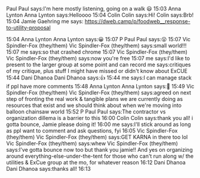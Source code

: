 Paul
Paul says:I'm here mostly listening, going on a walk 😃 
15:03
Anna Lynton
Anna Lynton says:Helloooo 
15:04
Colin
Colin says:Hi! 
Colin says:Brb! 
15:04
Jamie Gaehring
me says:
https://dweb.camp/p/foodweb__response-to-utility-proposal
 
15:04
Anna Lynton
Anna Lynton says:😀 
15:07
P
Paul
Paul says:😮 
15:07
Vic Spindler-Fox (they/them)
Vic Spindler-Fox (they/them) says:small world!!! 
15:07
me says:so that crashed chrome 
15:07
Vic Spindler-Fox (they/them)
Vic Spindler-Fox (they/them) says:now you're free 
15:07
me says:I'd like to present to the larger group at some point and can record 
me says:critiques of my critique, plus stuff I might have missed or didn't know about ExCUE 
15:44
Dani Dhanoa
Dani Dhanoa says:👍 
15:44
me says:I can manage stack if ppl have more comments 
15:48
Anna Lynton
Anna Lynton says:👏 
15:49
Vic Spindler-Fox (they/them)
Vic Spindler-Fox (they/them) says:agreed on next step of fronting the real work & tangible plans we are currently doing as resources that exist and we should think about when we're moving into balloon chainsaw world 
15:52
P
Paul
Paul says:The contractor vs organization dillema is a barrier to this 
16:00
Colin
Colin says:thank you all! i gotta bounce, Jamie please doing it! 
16:00
me says:I'll stick around as long as ppl want to comment and ask questions, fyi 
16:05
Vic Spindler-Fox (they/them)
Vic Spindler-Fox (they/them) says:GET KARNA in there too lol 
Vic Spindler-Fox (they/them) says:whew 
Vic Spindler-Fox (they/them) says:I've gotta bounce now too but thank you jamie!! And yes on organizing around everything-else-under-the-tent for those who can't run along w/ the utilities & ExCue group at the mo, for whatever reason 
16:12
Dani Dhanoa
Dani Dhanoa says:thanks all! 
16:13
